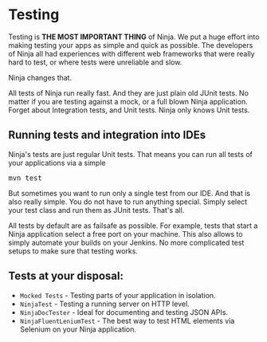 Testing
=======

Testing is <b>THE MOST IMPORTANT THING</b> of Ninja. We put a huge effort into making testing your apps
as simple and quick as possible. The developers of Ninja all had experiences with different web frameworks
that were really hard to test, or where tests were unreliable and slow.

Ninja changes that. 

All tests of Ninja run really fast. And they are just plain old JUnit tests. No matter if you are testing against
a mock, or a full blown Ninja application. Forget about Integration tests, and Unit tests. Ninja only knows Unit tests.


Running tests and integration into IDEs
---------------------------------------

Ninja's tests are just regular Unit tests. That means you can run all tests of your applications via a simple

<pre class="prettyprint">
mvn test
</pre>

But sometimes you want to run only a single test from our IDE. And that is also really simple. You do not have to run
anything special. Simply select your test class and run them as JUnit tests. That's all.

All tests by default are as failsafe as possible. For example, tests that start a Ninja application select
a free port on your machine. This also allows to simply automate your builds on your Jenkins. No more complicated
test setups to make sure that testing works. 


Tests at your disposal:
-----------------------

 * <code>Mocked Tests</code> - Testing parts of your application in isolation.
 * <code>NinjaTest</code> - Testing a running server on HTTP level.
 * <code>NinjaDocTester</code> - Ideal for documenting and testing JSON APIs.
 * <code>NinjaFluentLeniumTest</code> - The best way to test HTML elements via Selenium on your Ninja application.
